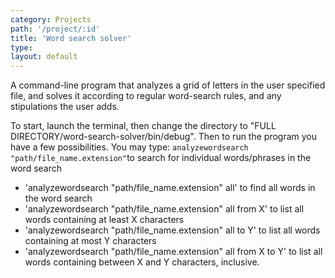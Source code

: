 ```yaml
---
category: Projects
path: '/project/:id'
title: 'Word search solver'
type:
layout: default
---
```


A command-line program that analyzes a grid of letters in the user specified file, and solves it according to regular word-search rules, and any stipulations the user adds.

To start, launch the terminal, then change the directory to "FULL DIRECTORY/word-search-solver/bin/debug". Then to run the program you have a few possibilities.
You may type:
```analyzewordsearch "path/file_name.extension"```to search for individual words/phrases in the word search
- 'analyzewordsearch "path/file_name.extension" all' to find all words in the word search
- 'analyzewordsearch "path/file_name.extension" all from X' to list all words containing at least X characters
- 'analyzewordsearch "path/file_name.extension" all to Y' to list all words containing at most Y characters
- 'analyzewordsearch "path/file_name.extension" all from X to Y' to list all words containing between X and Y characters, inclusive.